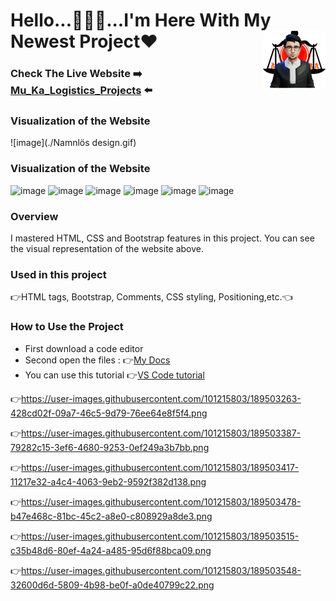 # Hello...🙋🏻‍♂️...I'm Here With My Newest Project❤<img align="right" src="https://github.com/Muka6363/PROJELER_MK/blob/main/Images/avatar_2-removebg-preview.png"  width="100px">
### Check The Live Website :arrow_right: [Mu_Ka_Logistics_Projects](https://muka6363.github.io/PROJELER_MK/13.Mu_Ka_Logistics_Projects/index.html) :arrow_left:
### Visualization of the Website
![image](./Namnlös design.gif)
### Visualization of the Website
![image](https://user-images.githubusercontent.com/101215803/189503263-428cd02f-09a7-46c5-9d79-76ee64e8f5f4.png)
![image](https://user-images.githubusercontent.com/101215803/189503387-79282c15-3ef6-4680-9253-0ef249a3b7bb.png)
![image](https://user-images.githubusercontent.com/101215803/189503417-11217e32-a4c4-4063-9eb2-9592f382d138.png)
![image](https://user-images.githubusercontent.com/101215803/189503478-b47e468c-81bc-45c2-a8e0-c808929a8de3.png)
![image](https://user-images.githubusercontent.com/101215803/189503515-c35b48d6-80ef-4a24-a485-95d6f88bca09.png)
![image](https://user-images.githubusercontent.com/101215803/189503548-32600d6d-5809-4b98-be0f-a0de40799c22.png)

### Overview
I mastered HTML, CSS and Bootstrap features in this project. You can see the visual representation of the website above.
### Used in this project
:point_right:HTML tags, Bootstrap, Comments, CSS styling, Positioning,etc.:point_left:
### How to Use the Project
+ First download a code editor
+ Second open the files : :point_right:[My Docs](https://github.com/Muka6363/PROJELER_MK/tree/main/13.Mu_Ka_Logistics_Projects)
+ You can use this tutorial :point_right:[VS Code tutorial](https://www.youtube.com/watch?v=fJEbVCrEMSE)

:point_right:https://user-images.githubusercontent.com/101215803/189503263-428cd02f-09a7-46c5-9d79-76ee64e8f5f4.png

:point_right:https://user-images.githubusercontent.com/101215803/189503387-79282c15-3ef6-4680-9253-0ef249a3b7bb.png

:point_right:https://user-images.githubusercontent.com/101215803/189503417-11217e32-a4c4-4063-9eb2-9592f382d138.png

:point_right:https://user-images.githubusercontent.com/101215803/189503478-b47e468c-81bc-45c2-a8e0-c808929a8de3.png

:point_right:https://user-images.githubusercontent.com/101215803/189503515-c35b48d6-80ef-4a24-a485-95d6f88bca09.png

:point_right:https://user-images.githubusercontent.com/101215803/189503548-32600d6d-5809-4b98-be0f-a0de40799c22.png

